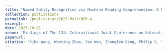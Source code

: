 ```yaml
---
title: "Named Entity Recognition via Machine Reading Comprehension: A Multi-Task Learning Approach"
collection: publications
permalink: /publication/2023-MultiNER-4
excerpt: 
date: 2023-10-01
venue: 'Findings of The 13th International Joint Conference on Natural Language Processing and the 3rd Conference of the Asia-Pacific Chapter of the Association for Computational Linguistics'
paperurl: 
citation: 'Yibo Wang, Wenting Zhao, Yao Wan, Zhongfen Deng, Philip S. Yu. "Named Entity Recognition via Machine Reading Comprehension: A Multi-Task Learning Approach" In Findings of The 13th International Joint Conference on Natural Language Processing and the 3rd Conference of the Asia-Pacific Chapter of the Association for Computational Linguistics'
---
```

